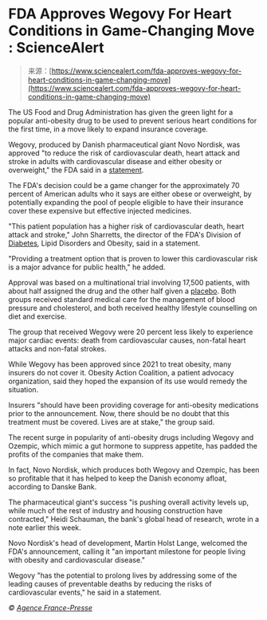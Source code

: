 <!--yml
category: 未分类
date: 2024-05-27 14:49:58
-->

# FDA Approves Wegovy For Heart Conditions in Game-Changing Move : ScienceAlert

> 来源：[https://www.sciencealert.com/fda-approves-wegovy-for-heart-conditions-in-game-changing-move](https://www.sciencealert.com/fda-approves-wegovy-for-heart-conditions-in-game-changing-move)

The US Food and Drug Administration has given the green light for a popular anti-obesity drug to be used to prevent serious heart conditions for the first time, in a move likely to expand insurance coverage.

Wegovy, produced by Danish pharmaceutical giant Novo Nordisk, was approved "to reduce the risk of cardiovascular death, heart attack and stroke in adults with cardiovascular disease and either obesity or overweight," the FDA said in a [statement](https://www.fda.gov/news-events/press-announcements/fda-approves-first-treatment-reduce-risk-serious-heart-problems-specifically-adults-obesity-or).

The FDA's decision could be a game changer for the approximately 70 percent of American adults who it says are either obese or overweight, by potentially expanding the pool of people eligible to have their insurance cover these expensive but effective injected medicines.

"This patient population has a higher risk of cardiovascular death, heart attack and stroke," John Sharretts, the director of the FDA's Division of [Diabetes](https://www.sciencealert.com/diabetes), Lipid Disorders and Obesity, said in a statement.

"Providing a treatment option that is proven to lower this cardiovascular risk is a major advance for public health," he added.

Approval was based on a multinational trial involving 17,500 patients, with about half assigned the drug and the other half given a [placebo](https://www.sciencealert.com/what-is-a-placebo). Both groups received standard medical care for the management of blood pressure and cholesterol, and both received healthy lifestyle counselling on diet and exercise.

The group that received Wegovy were 20 percent less likely to experience major cardiac events: death from cardiovascular causes, non-fatal heart attacks and non-fatal strokes.

While Wegovy has been approved since 2021 to treat obesity, many insurers do not cover it. Obesity Action Coalition, a patient advocacy organization, said they hoped the expansion of its use would remedy the situation.

Insurers "should have been providing coverage for anti-obesity medications prior to the announcement. Now, there should be no doubt that this treatment must be covered. Lives are at stake," the group said.

The recent surge in popularity of anti-obesity drugs including Wegovy and Ozempic, which mimic a gut hormone to suppress appetite, has padded the profits of the companies that make them.

In fact, Novo Nordisk, which produces both Wegovy and Ozempic, has been so profitable that it has helped to keep the Danish economy afloat, according to Danske Bank.

The pharmaceutical giant's success "is pushing overall activity levels up, while much of the rest of industry and housing construction have contracted," Heidi Schauman, the bank's global head of research, wrote in a note earlier this week.

Novo Nordisk's head of development, Martin Holst Lange, welcomed the FDA's announcement, calling it "an important milestone for people living with obesity and cardiovascular disease."

Wegovy "has the potential to prolong lives by addressing some of the leading causes of preventable deaths by reducing the risks of cardiovascular events," he said in a statement.

*© [Agence France-Presse](terms-and-conditions)*